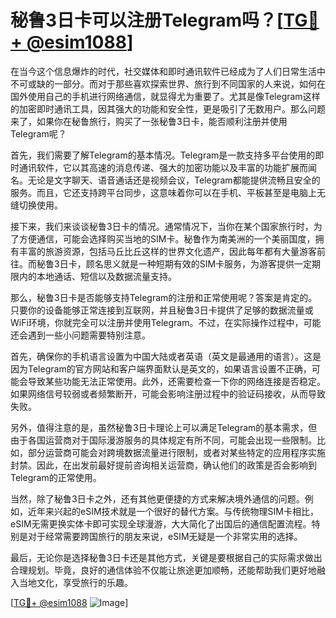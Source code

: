 # 秘鲁3日卡可以注册Telegram吗？[[TG💪+ @esim1088](https://t.me/s/esim1088)]

在当今这个信息爆炸的时代，社交媒体和即时通讯软件已经成为了人们日常生活中不可或缺的一部分。而对于那些喜欢探索世界、旅行到不同国家的人来说，如何在国外使用自己的手机进行网络通信，就显得尤为重要了。尤其是像Telegram这样的加密即时通讯工具，因其强大的功能和安全性，更是吸引了无数用户。那么问题来了，如果你在秘鲁旅行，购买了一张秘鲁3日卡，能否顺利注册并使用Telegram呢？

首先，我们需要了解Telegram的基本情况。Telegram是一款支持多平台使用的即时通讯软件，它以其高速的消息传递、强大的加密功能以及丰富的功能扩展而闻名。无论是文字聊天、语音通话还是视频会议，Telegram都能提供流畅且安全的服务。而且，它还支持跨平台同步，这意味着你可以在手机、平板甚至是电脑上无缝切换使用。

接下来，我们来谈谈秘鲁3日卡的情况。通常情况下，当你在某个国家旅行时，为了方便通信，可能会选择购买当地的SIM卡。秘鲁作为南美洲的一个美丽国度，拥有丰富的旅游资源，包括马丘比丘这样的世界文化遗产，因此每年都有大量游客前往。而秘鲁3日卡，顾名思义就是一种短期有效的SIM卡服务，为游客提供一定期限内的本地通话、短信以及数据流量支持。

那么，秘鲁3日卡是否能够支持Telegram的注册和正常使用呢？答案是肯定的。只要你的设备能够正常连接到互联网，并且秘鲁3日卡提供了足够的数据流量或WiFi环境，你就完全可以注册并使用Telegram。不过，在实际操作过程中，可能还会遇到一些小问题需要特别注意。

首先，确保你的手机语言设置为中国大陆或者英语（英文是最通用的语言）。这是因为Telegram的官方网站和客户端界面默认是英文的，如果语言设置不正确，可能会导致某些功能无法正常使用。此外，还需要检查一下你的网络连接是否稳定。如果网络信号较弱或者频繁断开，可能会影响注册过程中的验证码接收，从而导致失败。

另外，值得注意的是，虽然秘鲁3日卡理论上可以满足Telegram的基本需求，但由于各国运营商对于国际漫游服务的具体规定有所不同，可能会出现一些限制。比如，部分运营商可能会对跨境数据流量进行限制，或者对某些特定的应用程序实施封禁。因此，在出发前最好提前咨询相关运营商，确认他们的政策是否会影响到Telegram的正常使用。

当然，除了秘鲁3日卡之外，还有其他更便捷的方式来解决境外通信的问题。例如，近年来兴起的eSIM技术就是一个很好的替代方案。与传统物理SIM卡相比，eSIM无需更换实体卡即可实现全球漫游，大大简化了出国后的通信配置流程。特别是对于经常需要跨国旅行的朋友来说，eSIM无疑是一个非常实用的选择。

最后，无论你是选择秘鲁3日卡还是其他方式，关键是要根据自己的实际需求做出合理规划。毕竟，良好的通信体验不仅能让旅途更加顺畅，还能帮助我们更好地融入当地文化，享受旅行的乐趣。

[[TG💪+ @esim1088](https://t.me/s/esim1088) ![Image](https://i.postimg.cc/4NQfJmqS/Snipaste-2025-05-13-00-14-12.png)]